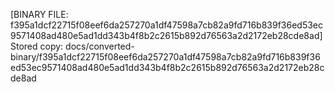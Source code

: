 [BINARY FILE: f395a1dcf22715f08eef6da257270a1df47598a7cb82a9fd716b839f36ed53ec9571408ad480e5ad1dd343b4f8b2c2615b892d76563a2d2172eb28cde8ad]
Stored copy: docs/converted-binary/f395a1dcf22715f08eef6da257270a1df47598a7cb82a9fd716b839f36ed53ec9571408ad480e5ad1dd343b4f8b2c2615b892d76563a2d2172eb28cde8ad

